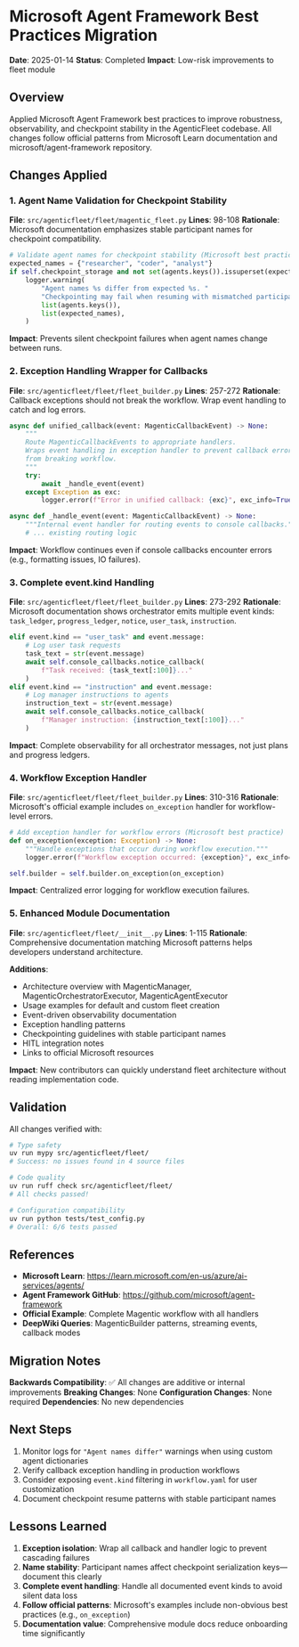 # Microsoft Agent Framework Best Practices Migration

**Date**: 2025-01-14
**Status**: Completed
**Impact**: Low-risk improvements to fleet module

## Overview

Applied Microsoft Agent Framework best practices to improve robustness, observability, and checkpoint stability in the AgenticFleet codebase. All changes follow official patterns from Microsoft Learn documentation and microsoft/agent-framework repository.

## Changes Applied

### 1. Agent Name Validation for Checkpoint Stability

**File**: `src/agenticfleet/fleet/magentic_fleet.py`
**Lines**: 98-108
**Rationale**: Microsoft documentation emphasizes stable participant names for checkpoint compatibility.

```python
# Validate agent names for checkpoint stability (Microsoft best practice)
expected_names = {"researcher", "coder", "analyst"}
if self.checkpoint_storage and not set(agents.keys()).issuperset(expected_names):
    logger.warning(
        "Agent names %s differ from expected %s. "
        "Checkpointing may fail when resuming with mismatched participant names.",
        list(agents.keys()),
        list(expected_names),
    )
```

**Impact**: Prevents silent checkpoint failures when agent names change between runs.

### 2. Exception Handling Wrapper for Callbacks

**File**: `src/agenticfleet/fleet/fleet_builder.py`
**Lines**: 257-272
**Rationale**: Callback exceptions should not break the workflow. Wrap event handling to catch and log errors.

```python
async def unified_callback(event: MagenticCallbackEvent) -> None:
    """
    Route MagenticCallbackEvents to appropriate handlers.
    Wraps event handling in exception handler to prevent callback errors
    from breaking workflow.
    """
    try:
        await _handle_event(event)
    except Exception as exc:
        logger.error(f"Error in unified callback: {exc}", exc_info=True)

async def _handle_event(event: MagenticCallbackEvent) -> None:
    """Internal event handler for routing events to console callbacks."""
    # ... existing routing logic
```

**Impact**: Workflow continues even if console callbacks encounter errors (e.g., formatting issues, IO failures).

### 3. Complete event.kind Handling

**File**: `src/agenticfleet/fleet/fleet_builder.py`
**Lines**: 273-292
**Rationale**: Microsoft documentation shows orchestrator emits multiple event kinds: `task_ledger`, `progress_ledger`, `notice`, `user_task`, `instruction`.

```python
elif event.kind == "user_task" and event.message:
    # Log user task requests
    task_text = str(event.message)
    await self.console_callbacks.notice_callback(
        f"Task received: {task_text[:100]}..."
    )
elif event.kind == "instruction" and event.message:
    # Log manager instructions to agents
    instruction_text = str(event.message)
    await self.console_callbacks.notice_callback(
        f"Manager instruction: {instruction_text[:100]}..."
    )
```

**Impact**: Complete observability for all orchestrator messages, not just plans and progress ledgers.

### 4. Workflow Exception Handler

**File**: `src/agenticfleet/fleet/fleet_builder.py`
**Lines**: 310-316
**Rationale**: Microsoft's official example includes `on_exception` handler for workflow-level errors.

```python
# Add exception handler for workflow errors (Microsoft best practice)
def on_exception(exception: Exception) -> None:
    """Handle exceptions that occur during workflow execution."""
    logger.error(f"Workflow exception occurred: {exception}", exc_info=True)

self.builder = self.builder.on_exception(on_exception)
```

**Impact**: Centralized error logging for workflow execution failures.

### 5. Enhanced Module Documentation

**File**: `src/agenticfleet/fleet/__init__.py`
**Lines**: 1-115
**Rationale**: Comprehensive documentation matching Microsoft patterns helps developers understand architecture.

**Additions**:

- Architecture overview with MagenticManager, MagenticOrchestratorExecutor, MagenticAgentExecutor
- Usage examples for default and custom fleet creation
- Event-driven observability documentation
- Exception handling patterns
- Checkpointing guidelines with stable participant names
- HITL integration notes
- Links to official Microsoft resources

**Impact**: New contributors can quickly understand fleet architecture without reading implementation code.

## Validation

All changes verified with:

```bash
# Type safety
uv run mypy src/agenticfleet/fleet/
# Success: no issues found in 4 source files

# Code quality
uv run ruff check src/agenticfleet/fleet/
# All checks passed!

# Configuration compatibility
uv run python tests/test_config.py
# Overall: 6/6 tests passed
```

## References

- **Microsoft Learn**: https://learn.microsoft.com/en-us/azure/ai-services/agents/
- **Agent Framework GitHub**: https://github.com/microsoft/agent-framework
- **Official Example**: Complete Magentic workflow with all handlers
- **DeepWiki Queries**: MagenticBuilder patterns, streaming events, callback modes

## Migration Notes

**Backwards Compatibility**: ✅ All changes are additive or internal improvements
**Breaking Changes**: None
**Configuration Changes**: None required
**Dependencies**: No new dependencies

## Next Steps

1. Monitor logs for `"Agent names differ"` warnings when using custom agent dictionaries
2. Verify callback exception handling in production workflows
3. Consider exposing `event.kind` filtering in `workflow.yaml` for user customization
4. Document checkpoint resume patterns with stable participant names

## Lessons Learned

1. **Exception isolation**: Wrap all callback and handler logic to prevent cascading failures
2. **Name stability**: Participant names affect checkpoint serialization keys—document this clearly
3. **Complete event handling**: Handle all documented event kinds to avoid silent data loss
4. **Follow official patterns**: Microsoft's examples include non-obvious best practices (e.g., `on_exception`)
5. **Documentation value**: Comprehensive module docs reduce onboarding time significantly
